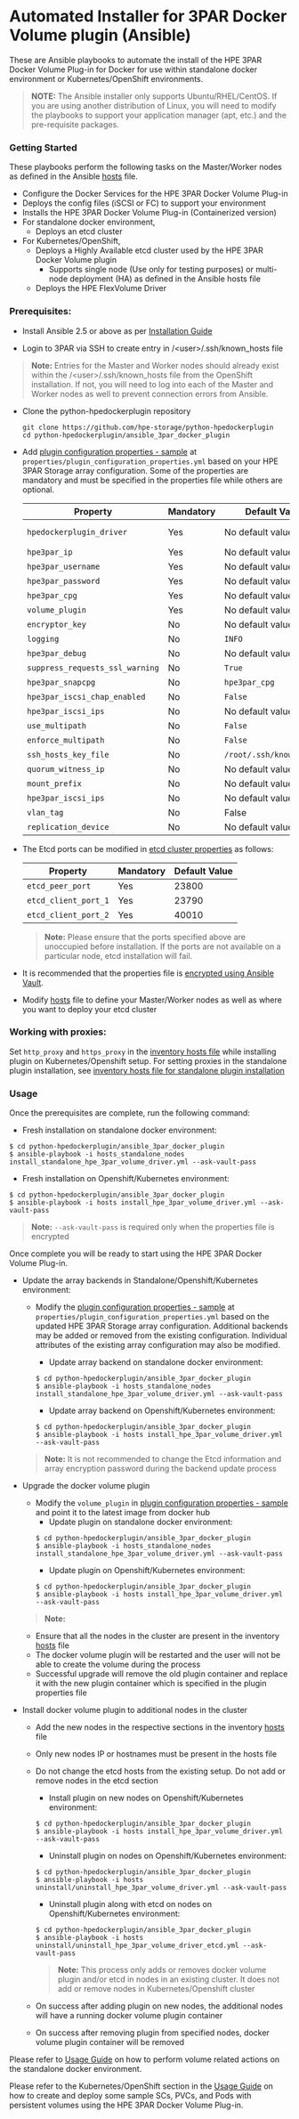 # Automated Installer for 3PAR Docker Volume plugin (Ansible)

These are Ansible playbooks to automate the install of the HPE 3PAR Docker Volume Plug-in for Docker for use within standalone docker environment or Kubernetes/OpenShift environments.

>**NOTE:** The Ansible installer only supports Ubuntu/RHEL/CentOS. If you are using another distribution of Linux, you will need to modify the playbooks to support your application manager (apt, etc.) and the pre-requisite packages.

### Getting Started

These playbooks perform the following tasks on the Master/Worker nodes as defined in the Ansible [hosts](/ansible_3par_docker_plugin/hosts) file.
* Configure the Docker Services for the HPE 3PAR Docker Volume Plug-in
* Deploys the config files (iSCSI or FC) to support your environment
* Installs the HPE 3PAR Docker Volume Plug-in (Containerized version)
* For standalone docker environment,
  * Deploys an etcd cluster
* For Kubernetes/OpenShift, 
  * Deploys a Highly Available etcd cluster used by the HPE 3PAR Docker Volume plugin 
    * Supports single node (Use only for testing purposes) or multi-node deployment (HA) as defined in the Ansible hosts file
  * Deploys the HPE FlexVolume Driver

### Prerequisites:
  - Install Ansible 2.5 or above as per [Installation Guide](https://docs.ansible.com/ansible/latest/installation_guide/intro_installation.html)

  - Login to 3PAR via SSH to create entry in /\<user>\/.ssh/known_hosts file
  > **Note:** Entries for the Master and Worker nodes should already exist within the /\<user>\/.ssh/known_hosts file from the OpenShift installation. If not, you will need to log into each of the Master and Worker nodes as well to prevent connection errors from Ansible.
  
  - Clone the python-hpedockerplugin repository
    ```
    git clone https://github.com/hpe-storage/python-hpedockerplugin
    cd python-hpedockerplugin/ansible_3par_docker_plugin
    ```
  
  - Add [plugin configuration properties - sample](/ansible_3par_docker_plugin/properties/plugin_configuration_properties_sample.yml) at `properties/plugin_configuration_properties.yml` based on your HPE 3PAR Storage array configuration. Some of the properties are mandatory and must be specified in the properties file while others are optional. 
  
      | Property  | Mandatory | Default Value | Description |
      | ------------- | ------------- | ------------- | ------------- |
      | ```hpedockerplugin_driver```  | Yes  | No default value  | ISCSI/FC driver  (hpedockerplugin.hpe.hpe_3par_iscsi.HPE3PARISCSIDriver/hpedockerplugin.hpe.hpe_3par_fc.HPE3PARFCDriver) |
      | ```hpe3par_ip```  | Yes  | No default value | IP address of 3PAR array |
      | ```hpe3par_username```  | Yes  | No default value | 3PAR username |
      | ```hpe3par_password```  | Yes  | No default value | 3PAR password |
      | ```hpe3par_cpg```  | Yes  | No default value | Primary user CPG |
      | ```volume_plugin```  | Yes  | No default value | Name of the docker volume image (only required with DEFAULT backend) |
      | ```encryptor_key```  | No  | No default value | Encryption key string for 3PAR password |
      | ```logging```  | No  | ```INFO``` | Log level |
      | ```hpe3par_debug```  | No  | No default value | 3PAR log level |
      | ```suppress_requests_ssl_warning```  | No  | ```True``` | Suppress request SSL warnings |
      | ```hpe3par_snapcpg```  | No  | ```hpe3par_cpg``` | Snapshot CPG |
      | ```hpe3par_iscsi_chap_enabled```  | No  | ```False``` | ISCSI chap toggle |
      | ```hpe3par_iscsi_ips```  | No  |No default value | Comma separated iscsi port IPs (only required if driver is ISCSI based) |
      | ```use_multipath```  | No  | ```False``` | Mutltipath toggle |
      | ```enforce_multipath```  | No  | ```False``` | Forcefully enforce multipath |
      | ```ssh_hosts_key_file```  | No  | ```/root/.ssh/known_hosts``` | Path to hosts key file |
      | ```quorum_witness_ip```  | No  | No default value | Quorum witness IP |
      | ```mount_prefix```  | No  | No default value | Alternate mount path prefix |
      | ```hpe3par_iscsi_ips```  | No  | No default value | Comma separated iscsi IPs. If not provided, all iscsi IPs will be read from the array and populated in hpe.conf |
      | ```vlan_tag```  | No  | False | Populates the iscsi_ips which are vlan tagged, only applicable if ```hpe3par_iscsi_ips``` is not specified |
      | ```replication_device```  | No  | No default value | Replication backend properties |
      
  - The Etcd ports can be modified in [etcd cluster properties](/ansible_3par_docker_plugin/properties/etcd_cluster_properties.yml) as follows:
  
      | Property  | Mandatory | Default Value |
      | ------------- | ------------- | ------------- |
      | ```etcd_peer_port```  | Yes  | 23800  |
      | ```etcd_client_port_1```  | Yes  | 23790 |
      | ```etcd_client_port_2```  | Yes  | 40010 |
      
    > **Note:** Please ensure that the ports specified above are unoccupied before installation. If the ports are not available on a particular node, etcd installation will fail.
    
  - It is recommended that the properties file is [encrypted using Ansible Vault](/ansible_3par_docker_plugin/encrypt_properties.md).

  - Modify [hosts](/ansible_3par_docker_plugin/hosts) file to define your Master/Worker nodes as well as where you want to deploy your etcd cluster
  
### Working with proxies:

Set `http_proxy` and `https_proxy` in the [inventory hosts file](/ansible_3par_docker_plugin/hosts) while installing plugin on Kubernetes/Openshift setup. For setting proxies in the standalone plugin installation, see [inventory hosts file for standalone plugin installation](/ansible_3par_docker_plugin/hosts_standalone_nodes)

### Usage

Once the prerequisites are complete, run the following command:

- Fresh installation on standalone docker environment:
```
$ cd python-hpedockerplugin/ansible_3par_docker_plugin
$ ansible-playbook -i hosts_standalone_nodes install_standalone_hpe_3par_volume_driver.yml --ask-vault-pass
```

- Fresh installation on Openshift/Kubernetes environment:
```
$ cd python-hpedockerplugin/ansible_3par_docker_plugin
$ ansible-playbook -i hosts install_hpe_3par_volume_driver.yml --ask-vault-pass
```
> **Note:** ```--ask-vault-pass``` is required only when the properties file is encrypted


Once complete you will be ready to start using the HPE 3PAR Docker Volume Plug-in.

- Update the array backends in Standalone/Openshift/Kubernetes environment:
  * Modify the [plugin configuration properties - sample](/ansible_3par_docker_plugin/properties/plugin_configuration_properties_sample.yml) at `properties/plugin_configuration_properties.yml` based on the updated HPE 3PAR Storage array configuration. Additional backends may be added or removed from the existing configuration. Individual attributes of the existing array configuration may also be modified.

    * Update array backend on standalone docker environment:
    ```
    $ cd python-hpedockerplugin/ansible_3par_docker_plugin
    $ ansible-playbook -i hosts_standalone_nodes install_standalone_hpe_3par_volume_driver.yml --ask-vault-pass
    ```

    * Update array backend on Openshift/Kubernetes environment:
    ```
    $ cd python-hpedockerplugin/ansible_3par_docker_plugin
    $ ansible-playbook -i hosts install_hpe_3par_volume_driver.yml --ask-vault-pass
    ```
  > **Note:** It is not recommended to change the Etcd information and array encryption password during the backend update process
 
- Upgrade the docker volume plugin
  * Modify the `volume_plugin` in [plugin configuration properties - sample](/ansible_3par_docker_plugin/properties/plugin_configuration_properties_sample.yml) and point it to the latest image from docker hub
      * Update plugin on standalone docker environment:
      ```
      $ cd python-hpedockerplugin/ansible_3par_docker_plugin
      $ ansible-playbook -i hosts_standalone_nodes install_standalone_hpe_3par_volume_driver.yml --ask-vault-pass
      ```
     * Update plugin on Openshift/Kubernetes environment:
     ```
     $ cd python-hpedockerplugin/ansible_3par_docker_plugin
     $ ansible-playbook -i hosts install_hpe_3par_volume_driver.yml --ask-vault-pass
     ```
   > **Note:** 
     - Ensure that all the nodes in the cluster are present in the inventory [hosts](/ansible_3par_docker_plugin/hosts) file
     - The docker volume plugin will be restarted and the user will not be able to create the volume during the process
     
   * Successful upgrade will remove the old plugin container and replace it with the new plugin container which is specified in the plugin properties file 
      
- Install docker volume plugin to additional nodes in the cluster
  * Add the new nodes in the respective sections in the inventory [hosts](/ansible_3par_docker_plugin/hosts) file
  * Only new nodes IP or hostnames must be present in the hosts file
  * Do not change the etcd hosts from the existing setup. Do not add or remove nodes in the etcd section
     
     * Install plugin on new nodes on Openshift/Kubernetes environment:
     ```
     $ cd python-hpedockerplugin/ansible_3par_docker_plugin
     $ ansible-playbook -i hosts install_hpe_3par_volume_driver.yml --ask-vault-pass
     ```
     
     * Uninstall plugin on nodes on Openshift/Kubernetes environment:
     ```
     $ cd python-hpedockerplugin/ansible_3par_docker_plugin
     $ ansible-playbook -i hosts uninstall/uninstall_hpe_3par_volume_driver.yml --ask-vault-pass
     ```
     
     * Uninstall plugin along with etcd on nodes on Openshift/Kubernetes environment:
     ```
     $ cd python-hpedockerplugin/ansible_3par_docker_plugin
     $ ansible-playbook -i hosts uninstall/uninstall_hpe_3par_volume_driver_etcd.yml --ask-vault-pass
     ```

     > **Note:** This process only adds or removes docker volume plugin and/or etcd in nodes in an existing cluster. It does not add or remove nodes in Kubernetes/Openshift cluster
   * On success after adding plugin on new nodes, the additional nodes will have a running docker volume plugin container
   * On success after removing plugin from specified nodes, docker volume plugin container will be removed
     
Please refer to [Usage Guide](/docs/usage.md) on how to perform volume related actions on the standalone docker environment.

Please refer to the Kubernetes/OpenShift section in the [Usage Guide](/docs/usage.md#k8_usage) on how to create and deploy some sample SCs, PVCs, and Pods with persistent volumes using the HPE 3PAR Docker Volume Plug-in.


<br><br>
